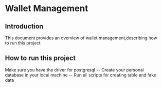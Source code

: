 # Wallet Management 

## Introduction 
This document provides an overview of wallet management,describing how to run this project

## How to run this project 
Make sure you have the driver for postgresql
-- Create your personal database in your local machine
-- Run all scripts for creating table and fake data 


